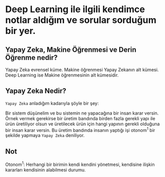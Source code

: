 # Deep Learning ile ilgili kendimce notlar aldığım ve sorular sorduğum bir yer.

## Yapay Zeka, Makine Öğrenmesi ve Derin Öğrenme nedir?
Yapay Zeka evrensel küme. Makine öğrenmesi Yapay Zekanın alt kümesi. Deep Learning ise Makine öğrenmesinin alt kümesidir.

## Yapay Zeka Nedir?

`Yapay Zeka` anladığım kadarıyla şöyle bir şey: <br />

Bir sistem düşünelim ve bu sistemin ne yapacağına bir insan karar versin. Örnek vermek gerekirse bir üretim bandında birden fazla 
gerekli yapı ile ürün üretiliyor olsun ve üretilecek ürün için hangi yapının gerekli olduğuna bir insan karar versin. Bu üretim bandında insanın yaptığı işi otonom<sup>1</sup> bir şekilde yapmaya `Yapay Zeka` deniliyor.




## Not
Otonom<sup>1</sup>: Herhangi bir birimin kendi kendini yönetmesi, kendisine ilişkin kararları kendisinin alabilmesi durumu.